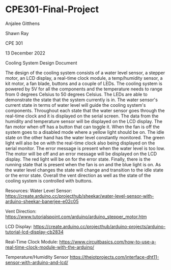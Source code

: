 # CPE301-Final-Project
Anjalee Gitthens

Shawn Ray

CPE 301

13 December 2022

Cooling System Design Document

The design of the cooling system consists of a water level sensor, a stepper motor, an LCD display, a real-time clock module, a temp/humidity sensor, a kit motor, a fan blade, buttons and a couple of LEDs. The cooling system is powered by 5V for all the components and the temperature needs to range from 0 degrees Celsius to 50 degrees Celsius. The LEDs are able to demonstrate the state that the system currently is in. The water sensor's current state in terms of water level will guide the cooling system's components.
Throughout each state that the water sensor goes through the real-time clock and it is displayed on the serial screen. The data from the humidity and temperature sensor will be displayed on the LCD display. The fan motor when off has a button that can toggle it. When the fan is off the system goes to a disabled mode where a yellow light should be on. The idle state on the other hand has the water level constantly monitored. The green light will also be on with the real-time clock also being displayed on the serial monitor. The error message is present when the water level is too low. The motor will be off and an error message will be displayed on the LCD display. The red light will be on for the error state. Finally, there is the running state that is present when the fan is on and the blue light is on. As the water level changes the state will change and transition to the idle state or the error state. Overall the vent direction as well as the state of the cooling system is controlled with buttons.

Resources:
Water Level Sensor:
https://create.arduino.cc/projecthub/sheekar/water-level-sensor-with-arduino-sheekar-banerjee-e02c05

Vent Direction:
https://www.tutorialspoint.com/arduino/arduino_stepper_motor.htm

LCD Display:
https://create.arduino.cc/projecthub/arduino-projects/arduino-tutorial-lcd-display-cb2834

Real-Time Clock Module:
https://www.circuitbasics.com/how-to-use-a-real-time-clock-module-with-the-arduino/

Temperature/Humidity Sensor
https://theiotprojects.com/interface-dht11-sensor-with-arduino-and-lcd/
